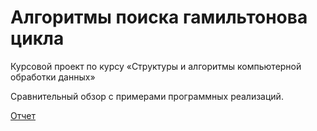 # Алгоритмы поиска гамильтонова цикла
Курсовой проект по курсу «Структуры и алгоритмы компьютерной обработки данных»

Сравнительный обзор с примерами программных реализаций.

[Отчет](https://github.com/olerom/hamiltonian-cycle/releases)
